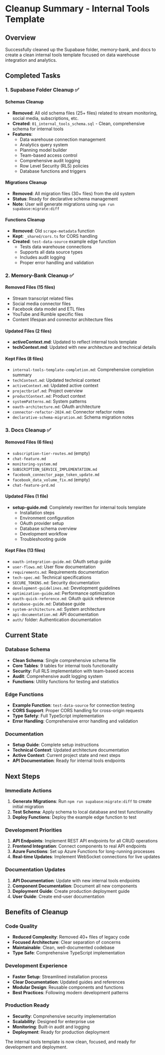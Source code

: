 # Cleanup Summary - Internal Tools Template

## Overview
Successfully cleaned up the Supabase folder, memory-bank, and docs to create a clean internal tools template focused on data warehouse integration and analytics.

## Completed Tasks

### 1. Supabase Folder Cleanup ✅

#### Schemas Cleanup
- **Removed**: All old schema files (25+ files) related to stream monitoring, social media, subscriptions, etc.
- **Created**: `01_internal_tools_schema.sql` - Clean, comprehensive schema for internal tools
- **Features**:
  - Data warehouse connection management
  - Analytics query system
  - Planning model builder
  - Team-based access control
  - Comprehensive audit logging
  - Row Level Security (RLS) policies
  - Database functions and triggers

#### Migrations Cleanup
- **Removed**: All migration files (30+ files) from the old system
- **Status**: Ready for declarative schema management
- **Note**: User will generate migrations using `npm run supabase:migrate:diff`

#### Functions Cleanup
- **Removed**: Old `scrape-metadata` function
- **Kept**: `_shared/cors.ts` for CORS handling
- **Created**: `test-data-source` example edge function
  - Tests data warehouse connections
  - Supports all data source types
  - Includes audit logging
  - Proper error handling and validation

### 2. Memory-Bank Cleanup ✅

#### Removed Files (15 files)
- Stream transcript related files
- Social media connector files
- Facebook data model and ETL files
- YouTube and Rumble specific files
- Content lifespan and connector architecture files

#### Updated Files (2 files)
- **activeContext.md**: Updated to reflect internal tools template
- **techContext.md**: Updated with new architecture and technical details

#### Kept Files (8 files)
- `internal-tools-template-completion.md`: Comprehensive completion summary
- `techContext.md`: Updated technical context
- `activeContext.md`: Updated active context
- `projectbrief.md`: Project overview
- `productContext.md`: Product context
- `systemPatterns.md`: System patterns
- `oauth-architecture.md`: OAuth architecture
- `connector-refactor-2024.md`: Connector refactor notes
- `declarative-schema-migration.md`: Schema migration notes

### 3. Docs Cleanup ✅

#### Removed Files (6 files)
- `subscription-tier-routes.md` (empty)
- `chat-feature.md`
- `monitoring-system.md`
- `SUBSCRIPTION_SERVICE_IMPLEMENTATION.md`
- `facebook_connector_page_token_update.md`
- `facebook_data_volume_fix.md` (empty)
- `chat-feature-prd.md`

#### Updated Files (1 file)
- **setup-guide.md**: Completely rewritten for internal tools template
  - Installation steps
  - Environment configuration
  - OAuth provider setup
  - Database schema overview
  - Development workflow
  - Troubleshooting guide

#### Kept Files (13 files)
- `oauth-integration-guide.md`: OAuth setup guide
- `user-flows.md`: User flow documentation
- `requirements.md`: Requirements documentation
- `tech-spec.md`: Technical specifications
- `SECURE_TOKENS.md`: Security documentation
- `development-guidelines.md`: Development guidelines
- `optimization-guide.md`: Performance optimization
- `oauth-quick-reference.md`: OAuth quick reference
- `database-guide.md`: Database guide
- `system-architecture.md`: System architecture
- `api-documentation.md`: API documentation
- `auth/` folder: Authentication documentation

## Current State

### Database Schema
- **Clean Schema**: Single comprehensive schema file
- **Core Tables**: 9 tables for internal tools functionality
- **Security**: Full RLS implementation with team-based access
- **Audit**: Comprehensive audit logging system
- **Functions**: Utility functions for testing and statistics

### Edge Functions
- **Example Function**: `test-data-source` for connection testing
- **CORS Support**: Proper CORS handling for cross-origin requests
- **Type Safety**: Full TypeScript implementation
- **Error Handling**: Comprehensive error handling and validation

### Documentation
- **Setup Guide**: Complete setup instructions
- **Technical Context**: Updated architecture documentation
- **Active Context**: Current project state and next steps
- **API Documentation**: Ready for internal tools endpoints

## Next Steps

### Immediate Actions
1. **Generate Migrations**: Run `npm run supabase:migrate:diff` to create initial migration
2. **Test Schema**: Apply schema to local database and test functionality
3. **Deploy Functions**: Deploy the example edge function to test

### Development Priorities
1. **API Endpoints**: Implement REST API endpoints for all CRUD operations
2. **Frontend Integration**: Connect components to real API endpoints
3. **Azure Functions**: Set up Azure Functions for long-running processes
4. **Real-time Updates**: Implement WebSocket connections for live updates

### Documentation Updates
1. **API Documentation**: Update with new internal tools endpoints
2. **Component Documentation**: Document all new components
3. **Deployment Guide**: Create production deployment guide
4. **User Guide**: Create end-user documentation

## Benefits of Cleanup

### Code Quality
- **Reduced Complexity**: Removed 40+ files of legacy code
- **Focused Architecture**: Clear separation of concerns
- **Maintainable**: Clean, well-documented codebase
- **Type Safe**: Comprehensive TypeScript implementation

### Development Experience
- **Faster Setup**: Streamlined installation process
- **Clear Documentation**: Updated guides and references
- **Modular Design**: Reusable components and functions
- **Best Practices**: Following modern development patterns

### Production Ready
- **Security**: Comprehensive security implementation
- **Scalability**: Designed for enterprise use
- **Monitoring**: Built-in audit and logging
- **Deployment**: Ready for production deployment

The internal tools template is now clean, focused, and ready for development and deployment. 